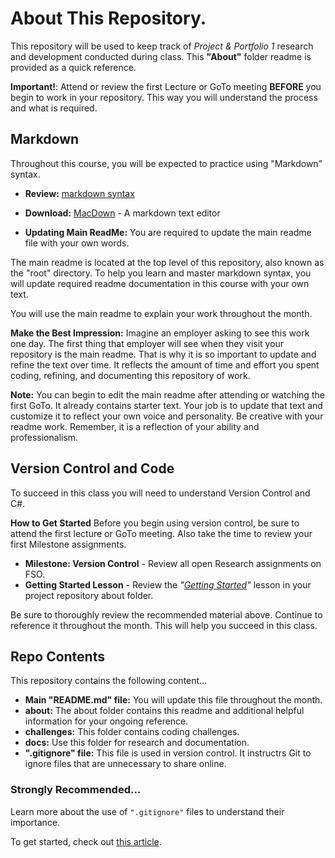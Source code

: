 # About This Repository.

This repository will be used to keep track of _Project & Portfolio 1_ research and development conducted during class. This **"About"** folder readme is provided as a quick reference.   


**Important!**: Attend or review the first Lecture or GoTo meeting **BEFORE** you begin to work in your repository. This way you will understand the process and what is required.




## Markdown

Throughout this course, you will be expected to practice using "Markdown" syntax. 

- **Review:** [markdown syntax](https://guides.github.com/features/mastering-markdown/) 

- **Download:** [MacDown](https://macdown.uranusjr.com/) - A markdown text editor
- **Updating Main ReadMe:** You are required to update the main readme file with your own words.

The main readme is located at the top level of this repository, also known as the "root" directory. To help you learn and master markdown syntax, you will update required readme documentation in this course with your own text. 

You will use the main readme to explain your work throughout the month. 

**Make the Best Impression:** Imagine an employer asking to see this work one day. The first thing that employer will see when they visit your repository is the main readme. That is why it is so important to update and refine the text over time. It reflects the amount of time and effort you spent coding, refining, and documenting this repository of work. 

**Note:** You can begin to edit the main readme after attending or watching the first GoTo. It already contains starter text. Your job is to update that text and customize it to reflect your own voice and personality. Be creative with your readme work. Remember, it is a reflection of your ability and professionalism. 


## Version Control and Code

To succeed in this class you will need to understand Version Control and C#. 

**How to Get Started**
Before you begin using version control, be sure to attend the first lecture or GoTo meeting. Also take the time to review your first Milestone assignments.  

- **Milestone: Version Control** - Review all open Research assignments on FSO.
- **Getting Started Lesson** - Review the *"[Getting Started](lesson_getting_started/README.md)"* lesson in your project repository about folder. 

Be sure to thoroughly review the recommended material above. Continue to reference it throughout the month. This will help you succeed in this class. 



## Repo Contents
This repository contains the following content...

- **Main "README.md" file:** You will update this file throughout the month.
- **about:** The about folder contains this readme and additional helpful information for your ongoing reference.
- **challenges:** This folder contains coding challenges. 
- **docs:** Use this folder for research and documentation. 
- **".gitignore" file:** This file is used in version control. It instructrs Git to ignore files that are unnecessary to share online. 


### Strongly Recommended...

Learn more about the use of `".gitignore"` files to understand their importance. 

To get started, check out [this article](https://help.github.com/articles/ignoring-files/). 












